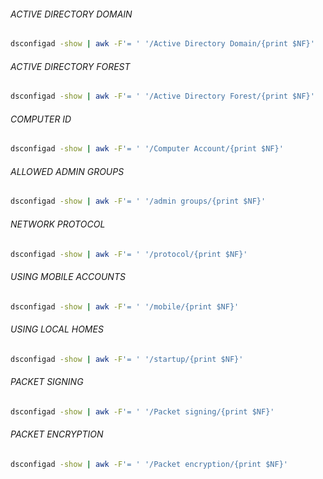 ###### ACTIVE DIRECTORY DOMAIN
```bash
dsconfigad -show | awk -F'= ' '/Active Directory Domain/{print $NF}'
```
###### ACTIVE DIRECTORY FOREST
```bash
dsconfigad -show | awk -F'= ' '/Active Directory Forest/{print $NF}'
```
###### COMPUTER ID
```bash
dsconfigad -show | awk -F'= ' '/Computer Account/{print $NF}'
```
###### ALLOWED ADMIN GROUPS
```bash
dsconfigad -show | awk -F'= ' '/admin groups/{print $NF}'
```
###### NETWORK PROTOCOL
```bash
dsconfigad -show | awk -F'= ' '/protocol/{print $NF}'
```
###### USING MOBILE ACCOUNTS
```bash
dsconfigad -show | awk -F'= ' '/mobile/{print $NF}'
```
###### USING LOCAL HOMES
```bash
dsconfigad -show | awk -F'= ' '/startup/{print $NF}'
```
###### PACKET SIGNING
```bash
dsconfigad -show | awk -F'= ' '/Packet signing/{print $NF}'
```
###### PACKET ENCRYPTION
```bash
dsconfigad -show | awk -F'= ' '/Packet encryption/{print $NF}'
```

